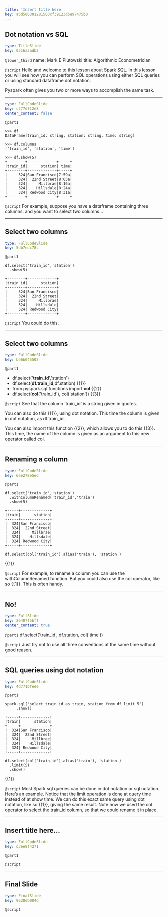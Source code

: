 ```yaml
---
title: 'Insert title here'
key: a6d506301281503cf39123d5e97475b0
---
```


## Dot notation vs SQL

```yaml
type: TitleSlide
key: 0316a3adb2
```

`@lower_third`
name: Mark E Plutowski
title: Algorithmic Econometrician

`@script`
Hello and welcome to this lesson about Spark SQL. In this lesson you will see how you can perform SQL operations using either SQL queries or using standard dataframe dot notation. 

Pyspark often gives you two or more ways to accomplish the same task.

---



```yaml
type: FullCodeSlide
key: c277d712e8
center_content: false
```

`@part1`
```
>>> df
DataFrame[train_id: string, station: string, time: string]
```

```
>>> df.columns
['train_id', 'station', 'time']
```


```
>>> df.show(5)
+--------+-------------+-----+
|train_id|      station| time|
+--------+-------------+-----+
|     324|San Francisco|7:59a|
|     324|  22nd Street|8:03a|
|     324|     Millbrae|8:16a|
|     324|    Hillsdale|8:24a|
|     324| Redwood City|8:31a|
+--------+-------------+-----+
```

`@script`
For example, suppose you have a dataframe containing three columns. and you want to select two columns...

---

## Select two columns

```yaml
type: FullCodeSlide
key: 5db7edc78c
```

`@part1`
```
df.select('train_id','station')
  .show(5)

+--------+-------------+
|train_id|      station|
+--------+-------------+
|     324|San Francisco|
|     324|  22nd Street|
|     324|     Millbrae|
|     324|    Hillsdale|
|     324| Redwood City|
+--------+-------------+
```

`@script`
You could do this.

---

## Select two columns

```yaml
type: FullCodeSlide
key: be6b045502
```

`@part1`
- df.select('**train_id**','station')
- df.select(**df.train_id**,df.station) {{1}}
- from pyspark.sql.functions import **col** {{2}} 
- df.select(**col**('train_id'), col('station')) {{3}}

`@script`
See that the column ‘train_id’ is a string given in quotes. 

You can also do this {{1}}, using dot notation.  This time the column is given in dot notation, as df.train_id.

You can also import this function {{2}}, which allows you to do this {{3}}.  This time, the name of the column is given as an argument to this new operator called col.

---

## Renaming a column

```yaml
type: FullCodeSlide
key: 6ee278e5ed
```

`@part1`
```
df.select('train_id','station')
  .withColumnRenamed('train_id','train')
  .show(5)
```

```
+-----+-------------+
|train|      station|
+-----+-------------+
|  324|San Francisco|
|  324|  22nd Street|
|  324|     Millbrae|
|  324|    Hillsdale|
|  324| Redwood City|
+-----+-------------+
```

```
df.select(col('train_id').alias('train'), 'station') 
```
{{1}}

`@script`
For example, to rename a column you can use the withColumnRenamed function.  But you could also use the col operator, like so {{1}}.  This is often handy.

---

## No!

```yaml
type: FullSlide
key: 2e407f5bff
center_content: true
```

`@part1`
df.select('train_id',  df.station,  col('time'))

`@script`
Just try not to use all three conventions at the same time without good reason.

---

## SQL queries using dot notation

```yaml
type: FullCodeSlide
key: 4d771bfeee
```

`@part1`
```
spark.sql('select train_id as train, station from df limit 5')
     .show()
```

```
+-----+-------------+
|train|      station|
+-----+-------------+
|  324|San Francisco|
|  324|  22nd Street|
|  324|     Millbrae|
|  324|    Hillsdale|
|  324| Redwood City|
+-----+-------------+
```

```
df.select(col('train_id').alias('train'), 'station')
  .limit(5)
  .show()
```
{{1}}

`@script`
Most Spark sql queries can be done in dot notation or sql notation.  Here’s an example.  Notice that the limit operation is done at query time instead of at show time.  We can do this exact same query using dot notation, like so {{1}}, giving the same result. Note how we used the col operator to select the train_id column, so that we could rename it in place.

---

## Insert title here...

```yaml
type: FullCodeSlide
key: d3ee8f4271
```

`@part1`


`@script`


---

## Final Slide

```yaml
type: FinalSlide
key: 9628eb004d
```

`@script`
